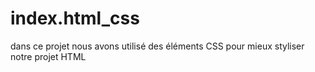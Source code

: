 # index.html_css
dans ce projet nous avons utilisé des éléments CSS pour mieux styliser notre projet HTML

